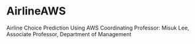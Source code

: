 # AirlineAWS
Airline Choice Prediction Using AWS
Coordinating Professor: Misuk Lee, Associate Professor, Department of Management
